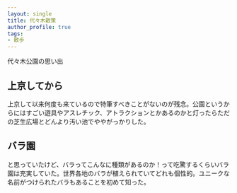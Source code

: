 ```yaml
---
layout: single
title: 代々木散策
author_profile: true
tags:
- 散歩
---
```

代々木公園の思い出

## 上京してから
上京して以来何度も来ているので特筆すべきことがないのが残念。公園というからにはすごい遊具やアスレチック、アトラクションとかあるのかと灯ったらただの芝生広場とどんより汚い池でややがっかりした。

## バラ園
と思っていたけど、バラってこんなに種類があるのか！って吃驚するくらいバラ園は充実していた。世界各地のバラが植えられていてどれも個性的。ユニークな名前がつけられたバラもあることを初めて知った。
